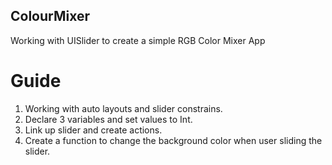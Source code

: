 ## ColourMixer
Working with UISlider to create a simple RGB Color Mixer App

# Guide
1. Working with auto layouts and slider constrains.
2. Declare 3 variables and set values to Int.
3. Link up slider and create actions.
4. Create a function to change the background color when user sliding the slider.


